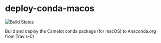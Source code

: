 # deploy-conda-macos

[![Build Status](https://travis-ci.org/camelot-dev/camelot-conda-deploy.svg?branch=master)](https://travis-ci.org/camelot-dev/camelot-conda-deploy)

Build and deploy the Camelot conda package (for macOS) to Anaconda.org from Travis-CI
